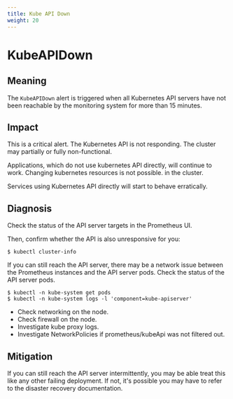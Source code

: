 ```yaml
---
title: Kube API Down
weight: 20
---
```


# KubeAPIDown

## Meaning

The `KubeAPIDown` alert is triggered when all Kubernetes API servers have not
been reachable by the monitoring system for more than 15 minutes.

## Impact

This is a critical alert. The Kubernetes API is not responding. The
cluster may partially or fully non-functional.

Applications, which do not use kubernetes API directly, will continue to work. Changing kubernetes resources is not possible.
in the cluster.

Services using Kubernetes API directly will start to behave erratically.

## Diagnosis

Check the status of the API server targets in the Prometheus UI.

Then, confirm whether the API is also unresponsive for you:

```shell
$ kubectl cluster-info
```

If you can still reach the API server, there may be a network issue between the
Prometheus instances and the API server pods. Check the status of the API server
pods.

```shell
$ kubectl -n kube-system get pods
$ kubectl -n kube-system logs -l 'component=kube-apiserver'
```

- Check networking on the node.
- Check firewall on the node.
- Investigate kube proxy logs.
- Investigate NetworkPolicies if prometheus/kubeApi was not filtered out.


## Mitigation

If you can still reach the API server intermittently, you may be able treat this
like any other failing deployment. If not, it's possible you may have to refer
to the disaster recovery documentation.
